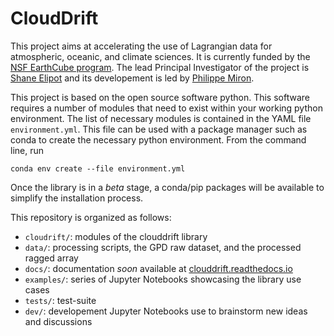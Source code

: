 # CloudDrift

This project aims at accelerating the use of Lagrangian data for atmospheric, oceanic, and climate sciences. It is currently funded by the [NSF EarthCube program](https://www.earthcube.org/info). The lead Principal Investigator of the project is [Shane Elipot](https://github.com/selipot) and its developement is led by [Philippe Miron](https://github.com/philippemiron).

This project is based on the open source software python. This software requires a number of modules that need to exist within your working python environment. The list of necessary modules is contained in the YAML file `environment.yml`. This file can be used with a package manager such as conda to create the necessary python environment. From the command line, run

`conda env create --file environment.yml`

Once the library is in a *beta* stage, a conda/pip packages will be available to simplify the installation process.

This repository is organized as follows:
- `cloudrift/`: modules of the clouddrift library
- `data/`: processing scripts, the GPD raw dataset, and the processed ragged array
- `docs/`: documentation *soon* available at [clouddrift.readthedocs.io](clouddrift.readthedocs.io)
- `examples/`: series of Jupyter Notebooks showcasing the library use cases
- `tests/`: test-suite
- `dev/`: developement Jupyter Notebooks use to brainstorm new ideas and discussions

